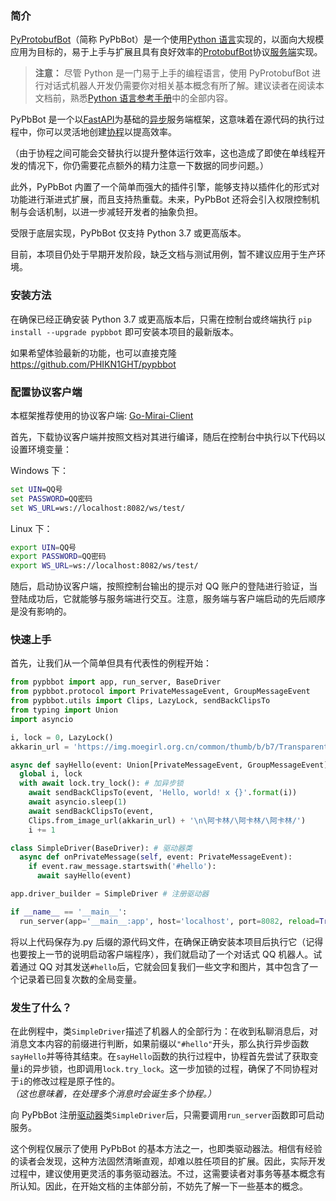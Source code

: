 ### 简介

[PyProtobufBot](https://github.com/PHIKN1GHT/pypbbot)（简称 PyPbBot）是一个使用[Python 语言](https://www.python.org/)实现的，以面向大规模应用为目标的，易于上手与扩展且具有良好效率的[ProtobufBot](https://github.com/ProtobufBot/onebot_idl)协议[服务端](#clientandserver)实现。

<!-- more -->

> **注意：** 尽管 Python 是一门易于上手的编程语言，使用 PyProtobufBot 进行对话式机器人开发仍需要你对相关基本概念有所了解。建议读者在阅读本文档前，熟悉[Python 语言参考手册](https://docs.python.org/zh-cn/3/reference/index.html)中的全部内容。

PyPbBot 是一个以[FastAPI](https://fastapi.tiangolo.com/)为基础的[异步](https://www.ibm.com/developerworks/cn/linux/l-async/)服务端框架，这意味着在源代码的执行过程中，你可以灵活地创建[协程](https://docs.python.org/zh-cn/3/glossary.html#term-coroutine)以提高效率。

（由于协程之间可能会交替执行以提升整体运行效率，这也造成了即使在单线程开发的情况下，你仍需要花点额外的精力注意一下数据的同步问题。）

此外，PyPbBot 内置了一个简单而强大的插件引擎，能够支持以插件化的形式对功能进行渐进式扩展，而且支持热重载。未来，PyPbBot 还将会引入权限控制机制与会话机制，以进一步减轻开发者的抽象负担。

受限于底层实现，PyPbBot 仅支持 Python 3.7 或更高版本。

目前，本项目仍处于早期开发阶段，缺乏文档与测试用例，暂不建议应用于生产环境。

### 安装方法

在确保已经正确安装 Python 3.7 或更高版本后，只需在控制台或终端执行 `pip install --upgrade pypbbot` 即可安装本项目的最新版本。

如果希望体验最新的功能，也可以直接克隆 https://github.com/PHIKN1GHT/pypbbot

### 配置协议客户端

本框架推荐使用的协议客户端: [Go-Mirai-Client](https://github.com/ProtobufBot/Go-Mirai-Client)

首先，下载协议客户端并按照文档对其进行编译，随后在控制台中执行以下代码以设置环境变量：

Windows 下：

```bat
set UIN=QQ号
set PASSWORD=QQ密码
set WS_URL=ws://localhost:8082/ws/test/
```

Linux 下：

```bash
export UIN=QQ号
export PASSWORD=QQ密码
export WS_URL=ws://localhost:8082/ws/test/
```

随后，启动协议客户端，按照控制台输出的提示对 QQ 账户的登陆进行验证，当登陆成功后，它就能够与服务端进行交互。注意，服务端与客户端启动的先后顺序是没有影响的。

### 快速上手

首先，让我们从一个简单但具有代表性的例程开始：

```python
from pypbbot import app, run_server, BaseDriver
from pypbbot.protocol import PrivateMessageEvent, GroupMessageEvent
from pypbbot.utils import Clips, LazyLock, sendBackClipsTo
from typing import Union
import asyncio

i, lock = 0, LazyLock()
akkarin_url = 'https://img.moegirl.org.cn/common/thumb/b/b7/Transparent_Akkarin.jpg/250px-Transparent_Akkarin.jpg'

async def sayHello(event: Union[PrivateMessageEvent, GroupMessageEvent]):
  global i, lock
  with await lock.try_lock(): # 加异步锁
    await sendBackClipsTo(event, 'Hello, world! x {}'.format(i))
    await asyncio.sleep(1)
    await sendBackClipsTo(event,
    Clips.from_image_url(akkarin_url) + '\n\阿卡林/\阿卡林/\阿卡林/')
    i += 1

class SimpleDriver(BaseDriver): # 驱动器类
  async def onPrivateMessage(self, event: PrivateMessageEvent):
    if event.raw_message.startswith('#hello'):
      await sayHello(event)

app.driver_builder = SimpleDriver # 注册驱动器

if __name__ == '__main__':
  run_server(app='__main__:app', host='localhost', port=8082, reload=True)
```

将以上代码保存为.py 后缀的源代码文件，在确保正确安装本项目后执行它（记得也要按上一节的说明启动客户端程序），我们就启动了一个对话式 QQ 机器人。试着通过 QQ 对其发送`#hello`后，它就会回复我们一些文字和图片，其中包含了一个记录着已回复次数的全局变量。

### 发生了什么？

在此例程中，类`SimpleDriver`描述了机器人的全部行为：在收到私聊消息后，对消息文本内容的前缀进行判断，如果前缀以`"#hello"`开头，那么执行异步函数`sayHello`并等待其结束。在`sayHello`函数的执行过程中，协程首先尝试了获取变量`i`的异步锁，也即调用`lock.try_lock`。这一步加锁的过程，确保了不同协程对于`i`的修改过程是原子性的。 _（这也意味着，在处理多个消息时会诞生多个协程。）_

向 PyPbBot 注册[驱动器](#driver)类`SimpleDriver`后，只需要调用`run_server`函数即可启动服务。

这个例程仅展示了使用 PyPbBot 的基本方法之一，也即类驱动器法。相信有经验的读者会发现，这种方法固然清晰直观，却难以胜任项目的扩展。因此，实际开发过程中，建议使用更灵活的事务驱动器法。不过，这需要读者对事务等基本概念有所认知。因此，在开始文档的主体部分前，不妨先了解一下一些基本的概念。
